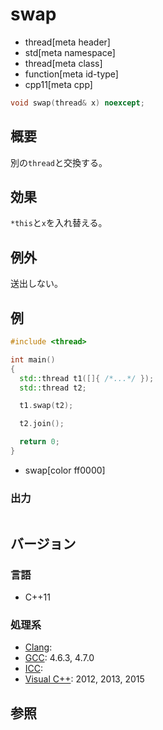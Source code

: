 # swap
* thread[meta header]
* std[meta namespace]
* thread[meta class]
* function[meta id-type]
* cpp11[meta cpp]

```cpp
void swap(thread& x) noexcept;
```

## 概要
別の`thread`と交換する。


## 効果
`*this`と`x`を入れ替える。


## 例外
送出しない。


## 例
```cpp example
#include <thread>

int main()
{
  std::thread t1([]{ /*...*/ });
  std::thread t2;

  t1.swap(t2);

  t2.join();

  return 0;
}
```
* swap[color ff0000]

### 出力
```
```

## バージョン
### 言語
- C++11

### 処理系
- [Clang](/implementation.md#clang):
- [GCC](/implementation.md#gcc): 4.6.3, 4.7.0
- [ICC](/implementation.md#icc):
- [Visual C++](/implementation.md#visual_cpp): 2012, 2013, 2015


## 参照
